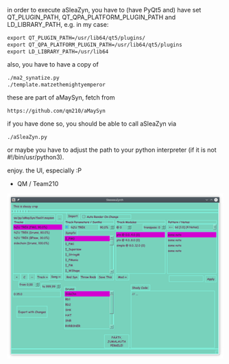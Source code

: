 in order to execute aSleaZyn, you have to (have PyQt5 and) have set QT_PLUGIN_PATH, QT_QPA_PLATFORM_PLUGIN_PATH and LD_LIBRARY_PATH, e.g. in my case:

	export QT_PLUGIN_PATH=/usr/lib64/qt5/plugins/
	export QT_QPA_PLATFORM_PLUGIN_PATH=/usr/lib64/qt5/plugins
	export LD_LIBRARY_PATH=/usr/lib64

also, you have to have a copy of

	./ma2_synatize.py
	./template.matzethemightyemperor

these are part of aMaySyn, fetch from

	https://github.com/qm210/aMaySyn

if you have done so, you should be able to call aSleaZyn via

	./aSleaZyn.py

or maybe you have to adjust the path to your python interpreter (if it is not #!/bin/usr/python3).

enjoy. the UI, especially :P

- QM / Team210

![it is sleeeeeazy!](https://github.com/qm210/aSleaZyn/blob/master/preview_Sep15.png?raw=true)
